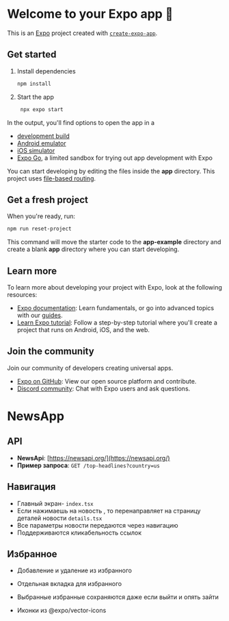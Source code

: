 # Welcome to your Expo app 👋

This is an [Expo](https://expo.dev) project created with [`create-expo-app`](https://www.npmjs.com/package/create-expo-app).

## Get started

1. Install dependencies

   ```bash
   npm install
   ```

2. Start the app

   ```bash
    npx expo start
   ```

In the output, you'll find options to open the app in a

- [development build](https://docs.expo.dev/develop/development-builds/introduction/)
- [Android emulator](https://docs.expo.dev/workflow/android-studio-emulator/)
- [iOS simulator](https://docs.expo.dev/workflow/ios-simulator/)
- [Expo Go](https://expo.dev/go), a limited sandbox for trying out app development with Expo

You can start developing by editing the files inside the **app** directory. This project uses [file-based routing](https://docs.expo.dev/router/introduction).

## Get a fresh project

When you're ready, run:

```bash
npm run reset-project
```

This command will move the starter code to the **app-example** directory and create a blank **app** directory where you can start developing.

## Learn more

To learn more about developing your project with Expo, look at the following resources:

- [Expo documentation](https://docs.expo.dev/): Learn fundamentals, or go into advanced topics with our [guides](https://docs.expo.dev/guides).
- [Learn Expo tutorial](https://docs.expo.dev/tutorial/introduction/): Follow a step-by-step tutorial where you'll create a project that runs on Android, iOS, and the web.

## Join the community

Join our community of developers creating universal apps.

- [Expo on GitHub](https://github.com/expo/expo): View our open source platform and contribute.
- [Discord community](https://chat.expo.dev): Chat with Expo users and ask questions.
# NewsApp

## API
- **NewsApi**: [https://newsapi.org/](https://newsapi.org/)
- **Пример запроса**: `GET /top-headlines?country=us`

## Навигация 
- Главный экран- `index.tsx`
- Если нажимаешь на новость , то перенаправляет на страницу деталей новости `details.tsx`
- Все параметры новости передаются через навигацию
- Поддерживаются кликабельность ссылок

## Избранное
- Добавление и удаление из избранного
- Отдельная вкладка для избранного
- Выбранные избранные сохраняются даже если выйти и опять зайти

- Иконки из @expo/vector-icons